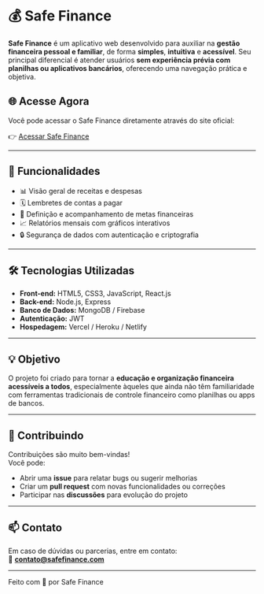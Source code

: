 # 💰 Safe Finance

**Safe Finance** é um aplicativo web desenvolvido para auxiliar na **gestão financeira pessoal e familiar**, de forma **simples**, **intuitiva** e **acessível**. Seu principal diferencial é atender usuários **sem experiência prévia com planilhas ou aplicativos bancários**, oferecendo uma navegação prática e objetiva.

## 🌐 Acesse Agora

Você pode acessar o Safe Finance diretamente através do site oficial:

👉 [Acessar Safe Finance](https://kzmoqixawk386qtnsifr.lite.vusercontent.net/)

---

## 🚀 Funcionalidades

- 📊 Visão geral de receitas e despesas  
- 🗓️ Lembretes de contas a pagar  
- 🎯 Definição e acompanhamento de metas financeiras  
- 📈 Relatórios mensais com gráficos interativos  
- 🔒 Segurança de dados com autenticação e criptografia  

---

## 🛠️ Tecnologias Utilizadas

- **Front-end:** HTML5, CSS3, JavaScript, React.js  
- **Back-end:** Node.js, Express  
- **Banco de Dados:** MongoDB / Firebase  
- **Autenticação:** JWT  
- **Hospedagem:** Vercel / Heroku / Netlify  

---

## 💡 Objetivo

O projeto foi criado para tornar a **educação e organização financeira acessíveis a todos**, especialmente àqueles que ainda não têm familiaridade com ferramentas tradicionais de controle financeiro como planilhas ou apps de bancos.

---

## 🤝 Contribuindo

Contribuições são muito bem-vindas!  
Você pode:

- Abrir uma **issue** para relatar bugs ou sugerir melhorias  
- Criar um **pull request** com novas funcionalidades ou correções  
- Participar nas **discussões** para evolução do projeto  

---

## 📫 Contato

Em caso de dúvidas ou parcerias, entre em contato:  
📧 **contato@safefinance.com**

---

Feito com 💙 por Safe Finance
```
